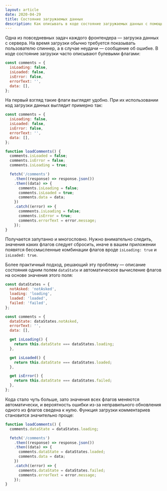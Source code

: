 ```yaml
---
layout: article
date: 2020-04-29
title: Состояние загружаемых данных
description: Как описывать в коде состояние загружаемых данных с помощью одного текстового поля вместо нескольких булевых переменных.
---
```


Одна из повседневных задач каждого фронтендера — загрузка данных с сервера. На время загрузки обычно требуется показывать пользователю спиннер, а в случае неудачи — сообщение об ошибке. В коде состояние загрузки часто описывают булевыми флагами:

```javascript
const comments = {
  isLoading: false,
  isLoaded: false,
  isError: false,
  errorText: '',
  data: [],
};
```

На первый взгляд такие флаги выглядят удобно. При их использовании код загрузки данных выглядит примерно так:

```javascript
const comments = {
  isLoading: false,
  isLoaded: false,
  isError: false,
  errorText: '',
  data: [],
};

function loadComments() {
  comments.isLoaded = false;
  comments.isError = false;
  comments.isLoading = true;

  fetch('/comments')
    .then((response) => response.json())
    .then((data) => {
      comments.isLoading = false;
      comments.isLoaded = true;
      comments.data = data;
    })
    .catch((error) => {
      commments.isLoading = false;
      comments.isError = true;
      comments.errorText = error.message;
    });
}
```

Получается запутанно и многословно. Нужно внимательно следить, значения каких флагов следует сбросить, иначе в вашем приложении появятся бессмысленные комбинации флагов вроде `isLoading: true` и `isLoaded: true`.

Более практичный подход, решающий эту проблему — описание состояния одним полем `dataState` и автоматическое вычисление флагов на основе значения этого поля:

```javascript
const dataStates = {
  notAsked: 'notAsked',
  loading: 'loading',
  loaded: 'loaded',
  failed: 'failed',
};

const comments = {
  dataState: dataStates.notAsked,
  errorText: '',
  data: [],

  get isLoading() {
    return this.dataState === dataStates.loading;
  },

  get isLoaded() {
    return this.dataState === dataStates.loaded;
  },

  get isError() {
    return this.dataState === dataStates.failed;
  },
};
```

Кода стало чуть больше, зато значения всех флагов меняются автоматически, и вероятность ошибки из-за неправильного обновления одного из флагов сведена к нулю. Функция загрузки комментариев становится значительно проще:

```javascript
function loadComments() {
  comments.dataState = dataStates.loading;

  fetch('/comments')
    .then((response) => response.json())
    .then((data) => {
      comments.dataState = dataStates.loaded;
      comments.data = data;
    })
    .catch((error) => {
      comments.dataState = dataStates.failed;
      comments.errorText = error.message;
    });
}
```
